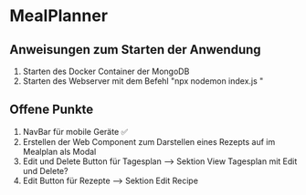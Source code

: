 # MealPlanner
## Anweisungen zum Starten der Anwendung
1. Starten des Docker Container der MongoDB
2. Starten des Webserver mit dem Befehl "npx nodemon index.js "

## Offene Punkte
1. NavBar für mobile Geräte ✅
2. Erstellen der Web Component zum Darstellen eines Rezepts auf im Mealplan als Modal
3. Edit und Delete Button für Tagesplan --> Sektion View Tagesplan mit Edit und Delete?
4. Edit Button für Rezepte --> Sektion Edit Recipe